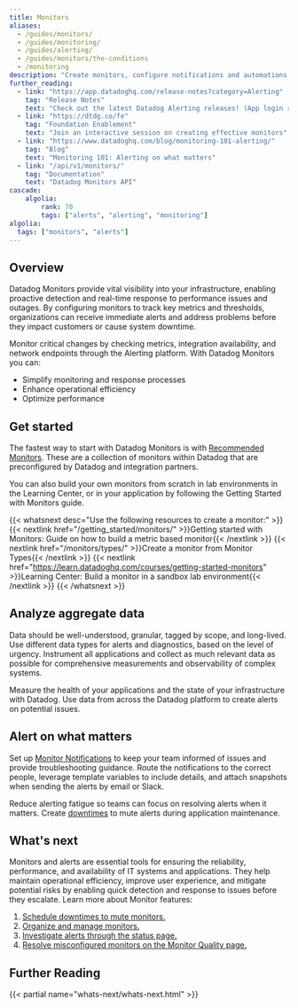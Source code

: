 ```yaml
---
title: Monitors
aliases:
  - /guides/monitors/
  - /guides/monitoring/
  - /guides/alerting/
  - /guides/monitors/the-conditions
  - /monitoring
description: "Create monitors, configure notifications and automations, and manage your monitors using the alerting platform"
further_reading:
  - link: "https://app.datadoghq.com/release-notes?category=Alerting"
    tag: "Release Notes"
    text: "Check out the latest Datadog Alerting releases! (App login required)."
  - link: "https://dtdg.co/fe"
    tag: "Foundation Enablement"
    text: "Join an interactive session on creating effective monitors"
  - link: "https://www.datadoghq.com/blog/monitoring-101-alerting/"
    tag: "Blog"
    text: "Monitoring 101: Alerting on what matters"
  - link: "/api/v1/monitors/"
    tag: "Documentation"
    text: "Datadog Monitors API"
cascade:
    algolia:
        rank: 70
        tags: ["alerts", "alerting", "monitoring"]
algolia:
  tags: ["monitors", "alerts"]
---
```


## Overview

Datadog Monitors provide vital visibility into your infrastructure, enabling proactive detection and real-time response to performance issues and outages. By configuring monitors to track key metrics and thresholds, organizations can receive immediate alerts and address problems before they impact customers or cause system downtime.

Monitor critical changes by checking metrics, integration availability, and network endpoints through the Alerting platform. With Datadog Monitors you can:
- Simplify monitoring and response processes
- Enhance operational efficiency
- Optimize performance

## Get started

The fastest way to start with Datadog Monitors is with [Recommended Monitors][1]. These are a collection of monitors within Datadog that are preconfigured by Datadog and integration partners.

You can also build your own monitors from scratch in lab environments in the Learning Center, or in your application by following the Getting Started with Monitors guide.

{{< whatsnext desc="Use the following resources to create a monitor:" >}}
    {{< nextlink href="/getting_started/monitors/" >}}Getting started with Monitors: Guide on how to build a metric based monitor{{< /nextlink >}}
    {{< nextlink href="/monitors/types/" >}}Create a monitor from Monitor Types{{< /nextlink >}}
    {{< nextlink href="https://learn.datadoghq.com/courses/getting-started-monitors" >}}Learning Center: Build a monitor in a sandbox lab environment{{< /nextlink >}}
{{< /whatsnext >}}

## Analyze aggregate data

Data should be well-understood, granular, tagged by scope, and long-lived. Use different data types for alerts and diagnostics, based on the level of urgency. Instrument all applications and collect as much relevant data as possible for comprehensive measurements and observability of complex systems.

Measure the health of your applications and the state of your infrastructure with Datadog. Use data from across the Datadog platform to create alerts on potential issues.

## Alert on what matters

Set up [Monitor Notifications][2] to keep your team informed of issues and provide troubleshooting guidance. Route the notifications to the correct people, leverage template variables to include details, and attach snapshots when sending the alerts by email or Slack.

Reduce alerting fatigue so teams can focus on resolving alerts when it matters. Create [downtimes][3] to mute alerts during application maintenance.

## What's next

Monitors and alerts are essential tools for ensuring the reliability, performance, and availability of IT systems and applications. They help maintain operational efficiency, improve user experience, and mitigate potential risks by enabling quick detection and response to issues before they escalate. Learn more about Monitor features: 
1. [Schedule downtimes to mute monitors.][4]
1. [Organize and manage monitors.][5]
1. [Investigate alerts through the status page.][6]
1. [Resolve misconfigured monitors on the Monitor Quality page.][7]

## Further Reading

{{< partial name="whats-next/whats-next.html" >}}

[1]: https://app.datadoghq.com/monitors/recommended
[2]: /monitors/notify
[3]: /monitors/downtimes
[4]: /monitors/downtimes/?tab=bymonitorname
[5]: /monitors/manage
[6]: /monitors/status/status_page
[7]: /monitors/quality/
